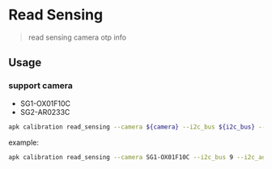 # Read Sensing
>
> read sensing camera otp info

## Usage

### support camera

- SG1-OX01F10C
- SG2-AR0233C

```bash
apk calibration read_sensing --camera ${camera} --i2c_bus ${i2c_bus} --i2c_addr ${i2c_addr}
```

example:

```bash
apk calibration read_sensing --camera SG1-OX01F10C --i2c_bus 9 --i2c_addr 36
```

